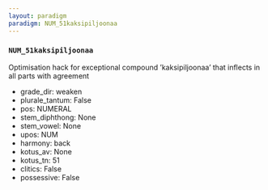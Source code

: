 ```yaml
---
layout: paradigm
paradigm: NUM_51kaksipiljoonaa
---
```

### ` NUM_51kaksipiljoonaa `

Optimisation hack for exceptional compound ’kaksipiljoonaa’ that inflects in all parts with agreement
* grade_dir: weaken
* plurale_tantum: False
* pos: NUMERAL
* stem_diphthong: None
* stem_vowel: None
* upos: NUM
* harmony: back
* kotus_av: None
* kotus_tn: 51
* clitics: False
* possessive: False
